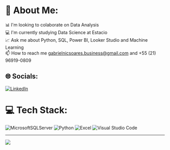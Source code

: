 # 💫 About Me:
📊 I'm looking to colaborate on Data Analysis<br>💻 I'm currently studying Data Science at Estacio<br>📈 Ask me about Python, SQL, Power BI, Looker Studio and Machine Learning<br>📫 How to reach me gabrielnicsoares.business@gmail.com and +55 (21) 96919-0809<br>


## 🌐 Socials:
[![LinkedIn](https://img.shields.io/badge/LinkedIn-%230077B5.svg?logo=linkedin&logoColor=white)](https://linkedin.com/in/gabrielncsoares) 

# 💻 Tech Stack:
![MicrosoftSQLServer](https://img.shields.io/badge/Microsoft%20SQL%20Sever-CC2927?style=for-the-badge&logo=microsoft%20sql%20server&logoColor=white) ![Python](https://img.shields.io/badge/python-3670A0?style=for-the-badge&logo=python&logoColor=ffdd54) ![Excel](https://img.shields.io/badge/Microsoft_Excel-217346?style=for-the-badge&logo=microsoft-excel&logoColor=white) ![Visual Studio Code](https://img.shields.io/badge/Visual_Studio_Code-0078D4?style=for-the-badge&logo=visual%20studio%20code&logoColor=white)


---
[![](https://visitcount.itsvg.in/api?id=gabrielncsoares&icon=0&color=0)](https://visitcount.itsvg.in)

<!-- Proudly created with GPRM ( https://gprm.itsvg.in ) -->

